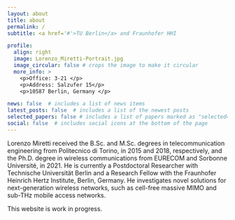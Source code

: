 ```yaml
---
layout: about
title: about
permalink: /
subtitle: <a href='#'>TU Berlin</a> and Fraunhofer HHI

profile:
  align: right
  image: Lorenzo_Miretti-Portrait.jpg
  image_circular: false # crops the image to make it circular
  more_info: >
    <p>Office: 3-21 </p>
    <p>Address: Salzufer 15</p>
    <p>10587 Berlin, Germany </p>

news: false  # includes a list of news items
latest_posts: false  # includes a list of the newest posts
selected_papers: false # includes a list of papers marked as "selected={true}"
social: false  # includes social icons at the bottom of the page
--- 
```


Lorenzo Miretti received the B.Sc. and M.Sc. degrees in telecommunication engineering from Politecnico di Torino, in 2015 and 2018, respectively, and the Ph.D. degree in wireless communications from EURECOM and Sorbonne Université, in 2021. He is currently a Postdoctoral Researcher with Technische Universität Berlin and a Research Fellow with the Fraunhofer Heinrich Hertz Institute, Berlin, Germany. He investigates novel solutions for next-generation wireless networks, such as cell-free massive MIMO and sub-THz mobile access networks.

This website is work in progress.
